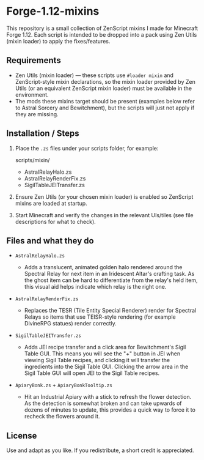 # Forge-1.12-mixins

This repository is a small collection of ZenScript mixins I made for Minecraft Forge 1.12. Each script is intended to be dropped into a pack using Zen Utils (mixin loader) to apply the fixes/features.

## Requirements

- Zen Utils (mixin loader) — these scripts use `#loader mixin` and ZenScript-style mixin declarations, so the mixin loader provided by Zen Utils (or an equivalent ZenScript mixin loader) must be available in the environment.
- The mods these mixins target should be present (examples below refer to Astral Sorcery and Bewitchment), but the scripts will just not apply if they are missing.

## Installation / Steps

1. Place the `.zs` files under your scripts folder, for example:

   scripts/mixin/
   - AstralRelayHalo.zs
   - AstralRelayRenderFix.zs
   - SigilTableJEITransfer.zs

2. Ensure Zen Utils (or your chosen mixin loader) is enabled so ZenScript mixins are loaded at startup.
3. Start Minecraft and verify the changes in the relevant UIs/tiles (see file descriptions for what to check).

## Files and what they do

- `AstralRelayHalo.zs`
  - Adds a translucent, animated golden halo rendered around the Spectral Relay for next item in an Iridescent Altar's crafting task. As the ghost item can be hard to differentiate from the relay's held item, this visual aid helps indicate which relay is the right one.

- `AstralRelayRenderFix.zs`
  - Replaces the TESR (Tile Entity Special Renderer) render for Spectral Relays so items that use TEISR-style rendering (for example DivineRPG statues) render correctly.

- `SigilTableJEITransfer.zs`
  - Adds JEI recipe transfer and a click area for Bewitchment's Sigil Table GUI. This means you will see the "+" button in JEI when viewing Sigil Table recipes, and clicking it will transfer the ingredients into the Sigil Table GUI. Clicking the arrow area in the Sigil Table GUI will open JEI to the Sigil Table recipes.

- `ApiaryBonk.zs` + `ApiaryBonkTooltip.zs`
  - Hit an Industrial Apiary with a stick to refresh the flower detection. As the detection is somewhat broken and can take upwards of dozens of minutes to update, this provides a quick way to force it to recheck the flowers around it.

## License

Use and adapt as you like. If you redistribute, a short credit is appreciated.
